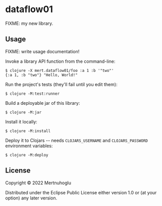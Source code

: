 # dataflow01

FIXME: my new library.

## Usage

FIXME: write usage documentation!

Invoke a library API function from the command-line:

    $ clojure -X mert.dataflow01/foo :a 1 :b '"two"'
    {:a 1, :b "two"} "Hello, World!"

Run the project's tests (they'll fail until you edit them):

    $ clojure -M:test:runner

Build a deployable jar of this library:

    $ clojure -M:jar

Install it locally:

    $ clojure -M:install

Deploy it to Clojars -- needs `CLOJARS_USERNAME` and `CLOJARS_PASSWORD` environment variables:

    $ clojure -M:deploy

## License

Copyright © 2022 Mertnuhoglu

Distributed under the Eclipse Public License either version 1.0 or (at
your option) any later version.
